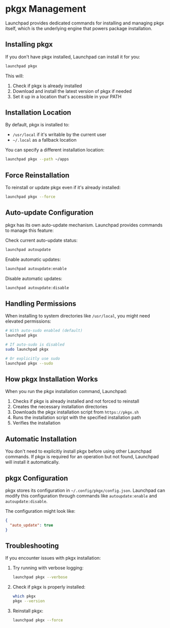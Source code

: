 # pkgx Management

Launchpad provides dedicated commands for installing and managing pkgx itself, which is the underlying engine that powers package installation.

## Installing pkgx

If you don't have pkgx installed, Launchpad can install it for you:

```bash
launchpad pkgx
```

This will:
1. Check if pkgx is already installed
2. Download and install the latest version of pkgx if needed
3. Set it up in a location that's accessible in your PATH

## Installation Location

By default, pkgx is installed to:
- `/usr/local` if it's writable by the current user
- `~/.local` as a fallback location

You can specify a different installation location:

```bash
launchpad pkgx --path ~/apps
```

## Force Reinstallation

To reinstall or update pkgx even if it's already installed:

```bash
launchpad pkgx --force
```

## Auto-update Configuration

pkgx has its own auto-update mechanism. Launchpad provides commands to manage this feature:

Check current auto-update status:

```bash
launchpad autoupdate
```

Enable automatic updates:

```bash
launchpad autoupdate:enable
```

Disable automatic updates:

```bash
launchpad autoupdate:disable
```

## Handling Permissions

When installing to system directories like `/usr/local`, you might need elevated permissions:

```bash
# With auto-sudo enabled (default)
launchpad pkgx

# If auto-sudo is disabled
sudo launchpad pkgx

# Or explicitly use sudo
launchpad pkgx --sudo
```

## How pkgx Installation Works

When you run the pkgx installation command, Launchpad:

1. Checks if pkgx is already installed and not forced to reinstall
2. Creates the necessary installation directories
3. Downloads the pkgx installation script from `https://pkgx.sh`
4. Runs the installation script with the specified installation path
5. Verifies the installation

## Automatic Installation

You don't need to explicitly install pkgx before using other Launchpad commands. If pkgx is required for an operation but not found, Launchpad will install it automatically.

## pkgx Configuration

pkgx stores its configuration in `~/.config/pkgx/config.json`. Launchpad can modify this configuration through commands like `autoupdate:enable` and `autoupdate:disable`.

The configuration might look like:

```json
{
  "auto_update": true
}
```

## Troubleshooting

If you encounter issues with pkgx installation:

1. Try running with verbose logging:
   ```bash
   launchpad pkgx --verbose
   ```

2. Check if pkgx is properly installed:
   ```bash
   which pkgx
   pkgx --version
   ```

3. Reinstall pkgx:
   ```bash
   launchpad pkgx --force
   ```
